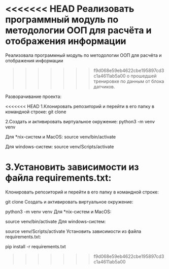 
<<<<<<< HEAD
Реализовать программный модуль по методологии ООП для расчёта и отображения информации
=======
Реализовала программный модуль по методологии ООП для расчёта и отображения информации
>>>>>>> f9d068e59eb4622cbe195897cd3c1a4611ab5a00
о прошедшей тренировке по данным от блока датчиков.

Разворачивание проекта:

<<<<<<< HEAD
1.Клонировать репозиторий и перейти в его папку в командной строке:
git clone 

2.Cоздать и активировать виртуальное окружение:
python3 -m venv venv 

Для *nix-систем и MacOS:
source venv/bin/activate 

Для windows-систем:
source venv/Scripts/activate 

3.Установить зависимости из файла requirements.txt:
=======
Клонировать репозиторий и перейти в его папку в командной строке:

git clone 
Cоздать и активировать виртуальное окружение:

python3 -m venv venv
Для *nix-систем и MacOS:

source venv/bin/activate
Для windows-систем:

source venv/Scripts/activate
Установить зависимости из файла requirements.txt:

pip install -r requirements.txt
>>>>>>> f9d068e59eb4622cbe195897cd3c1a4611ab5a00

